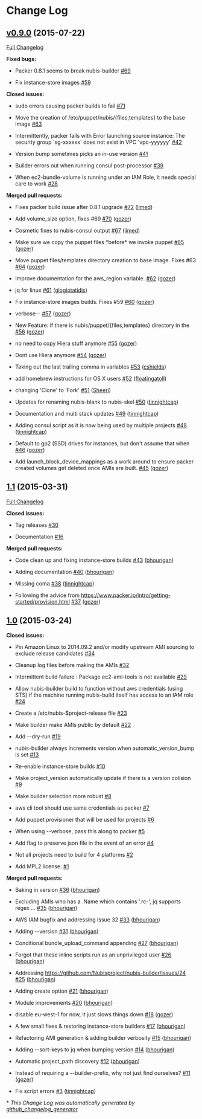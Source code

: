 # Change Log

## [v0.9.0](https://github.com/nubisproject/nubis-builder/tree/v0.9.0) (2015-07-22)

[Full Changelog](https://github.com/nubisproject/nubis-builder/compare/1.1...v0.9.0)

**Fixed bugs:**

- Packer 0.8.1 seems to break nubis-builder [\#69](https://github.com/Nubisproject/nubis-builder/issues/69)

- Fix instance-store images [\#59](https://github.com/Nubisproject/nubis-builder/issues/59)

**Closed issues:**

- sudo errors causing packer builds to fail [\#71](https://github.com/Nubisproject/nubis-builder/issues/71)

- Move the creation of /etc/puppet/nubis/{files,templates} to the base image [\#63](https://github.com/Nubisproject/nubis-builder/issues/63)

- Intermittently, packer fails with Error launching source instance: The security group 'sg-xxxxxx' does not exist in VPC 'vpc-yyyyyy' [\#42](https://github.com/Nubisproject/nubis-builder/issues/42)

- Version bump sometimes picks an in-use version [\#41](https://github.com/Nubisproject/nubis-builder/issues/41)

- Builder errors out when running consul post-processor [\#39](https://github.com/Nubisproject/nubis-builder/issues/39)

- When ec2-bundle-volume is running under an IAM Role, it needs special care to work [\#28](https://github.com/Nubisproject/nubis-builder/issues/28)

**Merged pull requests:**

- Fixes packer build issue after 0.8.1 upgrade [\#72](https://github.com/Nubisproject/nubis-builder/pull/72) ([limed](https://github.com/limed))

- Add volume\_size option, fixes \#69 [\#70](https://github.com/Nubisproject/nubis-builder/pull/70) ([gozer](https://github.com/gozer))

- Cosmetic fixes to nubis-consul output [\#67](https://github.com/Nubisproject/nubis-builder/pull/67) ([limed](https://github.com/limed))

- Make sure we copy the puppet files \*before\* we invoke puppet [\#65](https://github.com/Nubisproject/nubis-builder/pull/65) ([gozer](https://github.com/gozer))

- Move puppet files/templates directory creation to base image. Fixes \#63 [\#64](https://github.com/Nubisproject/nubis-builder/pull/64) ([gozer](https://github.com/gozer))

- Improve documentation for the aws\_region variable. [\#62](https://github.com/Nubisproject/nubis-builder/pull/62) ([gozer](https://github.com/gozer))

- jq for linux [\#61](https://github.com/Nubisproject/nubis-builder/pull/61) ([glogiotatidis](https://github.com/glogiotatidis))

- Fix instance-store images builds. Fixes \#59 [\#60](https://github.com/Nubisproject/nubis-builder/pull/60) ([gozer](https://github.com/gozer))

- verbose-- [\#57](https://github.com/Nubisproject/nubis-builder/pull/57) ([gozer](https://github.com/gozer))

- New Feature: if there is nubis/puppet/{files,templates} directory in the [\#56](https://github.com/Nubisproject/nubis-builder/pull/56) ([gozer](https://github.com/gozer))

- no need to copy Hiera stuff anymore [\#55](https://github.com/Nubisproject/nubis-builder/pull/55) ([gozer](https://github.com/gozer))

- Dont use Hiera anymore [\#54](https://github.com/Nubisproject/nubis-builder/pull/54) ([gozer](https://github.com/gozer))

- Taking out the last trailing comma in variables [\#53](https://github.com/Nubisproject/nubis-builder/pull/53) ([cshields](https://github.com/cshields))

- add homebrew instructions for OS X users [\#52](https://github.com/Nubisproject/nubis-builder/pull/52) ([floatingatoll](https://github.com/floatingatoll))

- changing 'Clone' to 'Fork' [\#51](https://github.com/Nubisproject/nubis-builder/pull/51) ([Sheeri](https://github.com/Sheeri))

- Updates for renaming nubis-blank to nubis-skel [\#50](https://github.com/Nubisproject/nubis-builder/pull/50) ([tinnightcap](https://github.com/tinnightcap))

- Documentation and multi stack updates [\#49](https://github.com/Nubisproject/nubis-builder/pull/49) ([tinnightcap](https://github.com/tinnightcap))

- Adding consul script as it is now being used by multiple projects [\#48](https://github.com/Nubisproject/nubis-builder/pull/48) ([tinnightcap](https://github.com/tinnightcap))

- Default to gp2 \(SSD\) drives for instances, but don't assume that when [\#46](https://github.com/Nubisproject/nubis-builder/pull/46) ([gozer](https://github.com/gozer))

- Add launch\_block\_device\_mappings as a work around to ensure packer created volumes get deleted once AMIs are built. [\#45](https://github.com/Nubisproject/nubis-builder/pull/45) ([gozer](https://github.com/gozer))

## [1.1](https://github.com/nubisproject/nubis-builder/tree/1.1) (2015-03-31)

[Full Changelog](https://github.com/nubisproject/nubis-builder/compare/1.0...1.1)

**Closed issues:**

- Tag releases [\#30](https://github.com/Nubisproject/nubis-builder/issues/30)

- Documentation [\#16](https://github.com/Nubisproject/nubis-builder/issues/16)

**Merged pull requests:**

- Code clean up and fixing instance-store builds  [\#43](https://github.com/Nubisproject/nubis-builder/pull/43) ([bhourigan](https://github.com/bhourigan))

- Adding documentation [\#40](https://github.com/Nubisproject/nubis-builder/pull/40) ([bhourigan](https://github.com/bhourigan))

- Missing coma [\#38](https://github.com/Nubisproject/nubis-builder/pull/38) ([tinnightcap](https://github.com/tinnightcap))

- Following the advice from https://www.packer.io/intro/getting-started/provision.html [\#37](https://github.com/Nubisproject/nubis-builder/pull/37) ([gozer](https://github.com/gozer))

## [1.0](https://github.com/nubisproject/nubis-builder/tree/1.0) (2015-03-24)

**Closed issues:**

- Pin Amazon Linux to 2014.09.2 and/or modify upstream AMI sourcing to exclude release candidates [\#34](https://github.com/Nubisproject/nubis-builder/issues/34)

- Cleanup log files before making the AMIs [\#32](https://github.com/Nubisproject/nubis-builder/issues/32)

- Intermittent build failure : Package ec2-ami-tools is not available [\#29](https://github.com/Nubisproject/nubis-builder/issues/29)

- Allow nubis-builder build to function without aws credentials \(using STS\) if the machine running nubis-build itself has access to an IAM role [\#24](https://github.com/Nubisproject/nubis-builder/issues/24)

- Create a /etc/nubis-$project-release file [\#23](https://github.com/Nubisproject/nubis-builder/issues/23)

- Make builder make AMIs public by default [\#22](https://github.com/Nubisproject/nubis-builder/issues/22)

- Add --dry-run [\#19](https://github.com/Nubisproject/nubis-builder/issues/19)

- nubis-builder always increments version when automatic\_version\_bump is set [\#13](https://github.com/Nubisproject/nubis-builder/issues/13)

- Re-enable instance-store builds [\#10](https://github.com/Nubisproject/nubis-builder/issues/10)

- Make project\_version automatically update if there is a version colision [\#9](https://github.com/Nubisproject/nubis-builder/issues/9)

- Make builder selection more robust [\#8](https://github.com/Nubisproject/nubis-builder/issues/8)

- aws cli tool should use same credentials as packer [\#7](https://github.com/Nubisproject/nubis-builder/issues/7)

- Add puppet provisioner that will be used for projects [\#6](https://github.com/Nubisproject/nubis-builder/issues/6)

- When using --verbose, pass this along to packer [\#5](https://github.com/Nubisproject/nubis-builder/issues/5)

- Add flag to preserve json file in the event of an error [\#4](https://github.com/Nubisproject/nubis-builder/issues/4)

- Not all projects need to build for 4 platforms [\#2](https://github.com/Nubisproject/nubis-builder/issues/2)

- Add MPL2 license. [\#1](https://github.com/Nubisproject/nubis-builder/issues/1)

**Merged pull requests:**

- Baking in version [\#36](https://github.com/Nubisproject/nubis-builder/pull/36) ([bhourigan](https://github.com/bhourigan))

- Excluding AMIs who has a .Name which contains '.rc-', jq supports regex ... [\#35](https://github.com/Nubisproject/nubis-builder/pull/35) ([bhourigan](https://github.com/bhourigan))

- AWS IAM bugfix and addressing Issue 32 [\#33](https://github.com/Nubisproject/nubis-builder/pull/33) ([bhourigan](https://github.com/bhourigan))

- Adding --version [\#31](https://github.com/Nubisproject/nubis-builder/pull/31) ([bhourigan](https://github.com/bhourigan))

- Conditional bundle\_upload\_command appending [\#27](https://github.com/Nubisproject/nubis-builder/pull/27) ([bhourigan](https://github.com/bhourigan))

- Forgot that these inline scripts run as an unprivileged user [\#26](https://github.com/Nubisproject/nubis-builder/pull/26) ([bhourigan](https://github.com/bhourigan))

- Addressing https://github.com/Nubisproject/nubis-builder/issues/24 [\#25](https://github.com/Nubisproject/nubis-builder/pull/25) ([bhourigan](https://github.com/bhourigan))

- Adding create option [\#21](https://github.com/Nubisproject/nubis-builder/pull/21) ([bhourigan](https://github.com/bhourigan))

- Module improvements [\#20](https://github.com/Nubisproject/nubis-builder/pull/20) ([bhourigan](https://github.com/bhourigan))

- disable eu-west-1 for now, it just slows things down [\#18](https://github.com/Nubisproject/nubis-builder/pull/18) ([gozer](https://github.com/gozer))

- A few small fixes & restoring instance-store builders [\#17](https://github.com/Nubisproject/nubis-builder/pull/17) ([bhourigan](https://github.com/bhourigan))

- Refactoring AMI generation & adding builder verbosity [\#15](https://github.com/Nubisproject/nubis-builder/pull/15) ([bhourigan](https://github.com/bhourigan))

- Adding --sort-keys to jq when bumping version [\#14](https://github.com/Nubisproject/nubis-builder/pull/14) ([bhourigan](https://github.com/bhourigan))

- Automatic project\_path discovery [\#12](https://github.com/Nubisproject/nubis-builder/pull/12) ([bhourigan](https://github.com/bhourigan))

- Instead of requiring a --builder-prefix, why not just find ourselves? [\#11](https://github.com/Nubisproject/nubis-builder/pull/11) ([gozer](https://github.com/gozer))

- Fix script errors [\#3](https://github.com/Nubisproject/nubis-builder/pull/3) ([tinnightcap](https://github.com/tinnightcap))



\* *This Change Log was automatically generated by [github_changelog_generator](https://github.com/skywinder/Github-Changelog-Generator)*